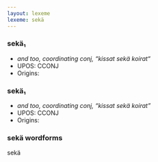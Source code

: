 ```yaml
---
layout: lexeme
lexeme: sekä
---
```


###  sekä₁

* _and too, coordinating conj, “kissat sekä koirat“_
* UPOS:  CCONJ
* Origins: 


###  sekä₁

* _and too, coordinating conj, “kissat sekä koirat”_
* UPOS:  CCONJ
* Origins: 


### sekä wordforms

sekä

